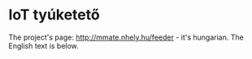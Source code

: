 # IoT tyúketető
The project's page: http://mmate.nhely.hu/feeder - it's hungarian.
The English text is below.

